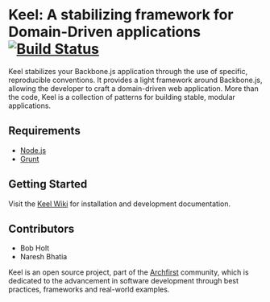 # Keel: A stabilizing framework for Domain-Driven applications [![Build Status](https://travis-ci.org/archfirst/keel.png)](https://travis-ci.org/archfirst/keel)

Keel stabilizes your Backbone.js application through the use of specific, reproducible conventions. It provides a light framework around Backbone.js, allowing the developer to craft a domain-driven web application. More than the code, Keel is a collection of patterns for building stable, modular applications.

## Requirements

* [Node.js](http://nodejs.org/)
* [Grunt](http://gruntjs.com/)

## Getting Started

Visit the [Keel Wiki](https://github.com/archfirst/keel/wiki) for installation and development documentation.

## Contributors

* Bob Holt
* Naresh Bhatia

Keel is an open source project, part of the [Archfirst](http://archfirst.org/) community, which is dedicated to the advancement in software development through best practices, frameworks and real-world examples.
